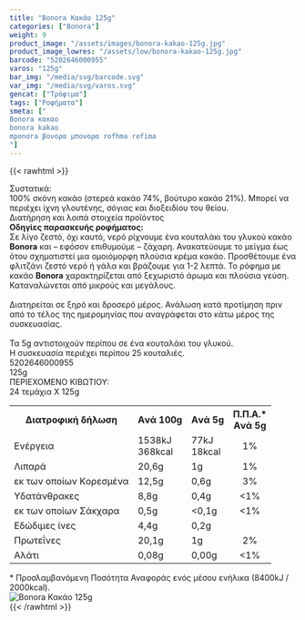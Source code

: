 ```yaml
---
title: "Bonora Κακάο 125g"
categories: ["Bonora"]
weight: 9
product_image: "/assets/images/bonora-kakao-125g.jpg"
product_image_lowres: "/assets/low/bonora-kakao-125g.jpg"
barcode: "5202646000955"
varos: "125g"
bar_img: "/media/svg/barcode.svg"
var_img: "/media/svg/varos.svg"
gencat: ["Τρόφιμα"]
tags: ["Ροφήματα"]
smeta: ["
Bonora κακαο
bonora kakao
mponora βονορα μπονορα rofhma rofima
"]
---
```

{{< rawhtml >}}

<div class="sload80"><div class="product"><div id="sistatika">Συστατικά:</div><div class="alltext">100% σκόνη κακάο (στερεά κακάο 74%, βούτυρο κακάο 21%). Μπορεί να περιέχει ίχνη γλουτένης, σόγιας και διοξειδίου του θείου.</div><div id="loipa">Διατήρηση και λοιπά στοιχεία προϊόντος</div><div class="alltext"><b>Οδηγίες παρασκευής ροφήματος:</b><br>Σε λίγο ζεστό, όχι καυτό, νερό ρίχνουμε ένα κουταλάκι του γλυκού κακάο <b>Bonora</b> και – εφόσον επιθυμούμε – ζάχαρη. Ανακατεύουμε το μείγμα έως ότου σχηματιστεί μια ομοιόμορφη πλούσια κρέμα κακάο. Προσθέτουμε ένα φλιτζάνι ζεστό νερό ή γάλα και βράζουμε για 1-2 λεπτά. Το ρόφημα με κακάο <b>Bonora</b> χαρακτηρίζεται από ξεχωριστό άρωμα και πλούσια γεύση. Καταναλώνεται από μικρούς και μεγάλους.<br><br>Διατηρείται σε ξηρό και δροσερό μέρος. Ανάλωση κατά προτίμηση πριν από τo τέλος της ημερομηνίας που αναγράφεται στο κάτω μέρος της συσκευασίας.<br><br>Τα 5g αντιστοιχούν περίπου σε ένα κουταλάκι του γλυκού.<br>Η συσκευασία περιέχει περίπου 25 κουταλιές.</div><div id="barcode"><div id="barimage1"></div><span id="bartext">5202646000955</span></div><div id="varos"><div id="varosimage1"></div><span id="varostext">125g</span></div><div id="kivotio">ΠΕΡΙΕΧΟΜΕΝΟ ΚΙΒΩΤΙΟΥ:<br>24 τεμάχια Χ 125g</div><div class="tabout"><table id="diatable"><tbody><tr><th>Διατροφική δήλωση</th><th>Aνά 100g</th><th>Aνά 5g</th><th>Π.Π.Α.*<br>Aνά 5g</th></tr><tr><td class="texr2">Ενέργεια</td><td class="texr">1538kJ<br>368kcal</td><td class="texr">77kJ<br>18kcal</td><td class="texr" style="text-align:center">1%</td></tr><tr><td class="texr2">Λιπαρά</td><td class="texr">20,6g</td><td class="texr">1g</td><td class="texr" style="text-align:center">1%</td></tr><tr><td class="gray">εκ των οποίων Kορεσµένα</td><td class="gray2">12,5g</td><td class="gray2">0,6g</td><td class="gray2" style="text-align:center">3%</td></tr><tr><td class="texr2">Yδατάνθρακες</td><td class="texr">8,8g</td><td class="texr">0,4g</td><td class="texr" style="text-align:center">&lt;1%</td></tr><tr><td class="gray">εκ των οποίων Σάκχαρα</td><td class="gray2">0,5g</td><td class="gray2">&lt;0,1g</td><td class="gray2" style="text-align:center">&lt;1%</td></tr><tr><td class="texr2">Εδώδιµες ίνες</td><td class="texr">4,4g</td><td class="texr">0,2g</td><td class="texr" style="text-align:center"></td></tr><tr><td class="texr2">Πρωτεΐνες</td><td class="texr">20,1g</td><td class="texr">1g</td><td class="texr" style="text-align:center">2%</td></tr><tr><td class="texr2">Αλάτι</td><td class="texr">0,08g</td><td class="texr">0,00g</td><td class="texr" style="text-align:center">&lt;1%</td></tr></tbody></table></div><div class="alltext">* Προσλαμβανόμενη Ποσότητα Αναφοράς ενός μέσου ενήλικα (8400kJ / 2000kcal).</div><div class="pimg"><img alt="Bonora Κακάο 125g" title="Bonora Κακάο 125g" src="/assets/images/bonora-kakao-125g.jpg"></div></div></div>
{{< /rawhtml >}}


